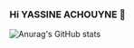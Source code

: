 ### Hi YASSINE ACHOUYNE 👋

![Anurag's GitHub stats](https://github-readme-stats.vercel.app/api?username=yassineAchouyne2022&hide=contribs,prs)
